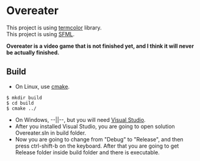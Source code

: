 # Overeater

This project is using [termcolor](https://github.com/ikalnytskyi/termcolor) library.\
This project is using [SFML](https://www.sfml-dev.org/).

**Overeater is a video game that is not finished yet, and I think it will never be actually finished.**

## Build

* On Linux, use [cmake](https://cmake.org/).

```console
$ mkdir build
$ cd build
$ cmake ../
```

* On Windows, --||--, but you will need [Visual Studio](https://visualstudio.microsoft.com/).
* After you installed Visual Studio, you are going to open solution Overeater.sln in build folder.
* Now you are going to change from "Debug" to "Release", and then press ctrl-shift-b on the keyboard. After that you are going to get Release folder inside build folder and there is executable.